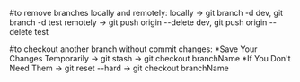 #to remove branches locally and remotely:
locally -> git branch -d dev, git branch -d test
remotely -> git push origin --delete dev, git push origin --delete test

#to checkout another branch without commit changes:
*Save Your Changes Temporarily
-> git stash
-> git checkout branchName
*If You Don't Need Them
-> git reset --hard
-> git checkout branchName
